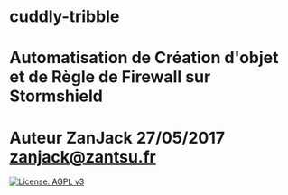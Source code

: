 # cuddly-tribble


# Automatisation de Création d'objet et de Règle de Firewall sur Stormshield
# 		
#					        	Auteur ZanJack 27/05/2017 zanjack@zantsu.fr
[![License: AGPL v3](https://img.shields.io/badge/License-AGPL%20v3-blue.svg)](http://www.gnu.org/licenses/agpl-3.0)
